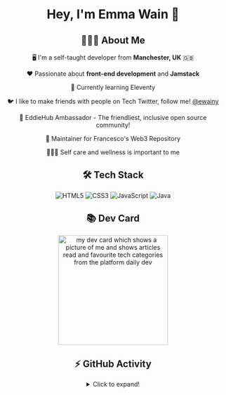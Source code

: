<div align="center">
  
  # Hey, I'm Emma Wain 👋


## 👩🏼‍💻 About Me

🖥 I'm a self-taught developer from **Manchester, UK** 🇬🇧

❤️ Passionate about **front-end development** and **Jamstack**

🌱 Currently learning Eleventy 

🐦 I like to make friends with people on Tech Twitter, follow me! [@ewainy](https://twitter.com/ewainy) 

🐰 EddieHub Ambassador - The friendliest, inclusive open source community!

🚀 Maintainer for Francesco's Web3 Repository

🧘🏼‍♀️ Self care and wellness is important to me 

## 🛠 Tech Stack

<img alt="HTML5" src="https://img.shields.io/badge/html5-%23f4c5ff.svg?style=for-the-badge&logo=html5&logoColor=000000"/>
<img alt="CSS3" src="https://img.shields.io/badge/css3-%23cdc9ff.svg?style=for-the-badge&logo=css3&logoColor=000000"/>
<img alt="JavaScript" src="https://img.shields.io/badge/javascript-%23c7e2ff.svg?style=for-the-badge&logo=javascript&logoColor=000000"/>
<img alt="Java" src="https://img.shields.io/badge/java-%23c2fffb.svg?style=for-the-badge&logo=java&logoColor=000000"/>


## 📚 Dev Card
<a href="https://app.daily.dev/Ewainy"><img src="https://api.daily.dev/devcards/248be0231dd7400187bdd3ac88148d76.png?r=6de" width="250" alt="my dev card which shows a picture of me and shows articles read and favourite tech categories from the platform daily dev"/></a>


## ⚡ GitHub Activity

<details>
  <summary>Click to expand!</summary>
  
<!--START_SECTION:activity-->
1. 💪 Opened PR [#339](https://github.com/FrancescoXX/free-Web3-resources/pull/339) in [FrancescoXX/free-Web3-resources](https://github.com/FrancescoXX/free-Web3-resources)
2. 🎉 Merged PR [#2186](https://github.com/EddieHubCommunity/hacktoberfest-practice/pull/2186) in [EddieHubCommunity/hacktoberfest-practice](https://github.com/EddieHubCommunity/hacktoberfest-practice)
3. 🎉 Merged PR [#2184](https://github.com/EddieHubCommunity/hacktoberfest-practice/pull/2184) in [EddieHubCommunity/hacktoberfest-practice](https://github.com/EddieHubCommunity/hacktoberfest-practice)
4. ❗️ Closed issue [#7](https://github.com/ewainy/ewainy/issues/7) in [ewainy/ewainy](https://github.com/ewainy/ewainy)
5. 🗣 Commented on [#7](https://github.com/ewainy/ewainy/issues/7) in [ewainy/ewainy](https://github.com/ewainy/ewainy)
<!--END_SECTION:activity-->

</details>



</div>
